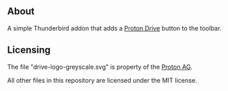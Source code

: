## About
A simple Thunderbird addon that adds a [Proton Drive](https://drive.me/mail) button to the toolbar.

## Licensing
The file "drive-logo-greyscale.svg" is property of the [Proton AG](https://proton.me/about).

All other files in this repository are licensed under the MIT license.  